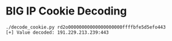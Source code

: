 # BIG IP Cookie Decoding
```
./decode_cookie.py rd2o00000000000000000000ffffbfe5d5efo443
[+] Value decoded: 191.229.213.239:443
```
